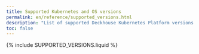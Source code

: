```yaml
---
title: Supported Kubernetes and OS versions
permalink: en/reference/supported_versions.html
description: "List of supported Deckhouse Kubernetes Platform versions of Kubernetes and OS"
toc: false
---
```


{% include SUPPORTED_VERSIONS.liquid %}
